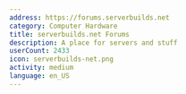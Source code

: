 ```yaml
---
address: https://forums.serverbuilds.net
category: Computer Hardware
title: serverbuilds.net Forums
description: A place for servers and stuff
userCount: 2433
icon: serverbuilds-net.png
activity: medium
language: en_US
---
```

